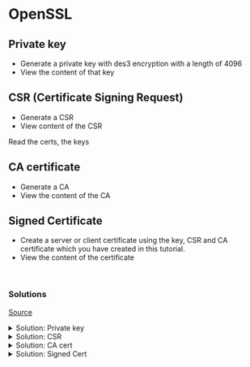 # OpenSSL

## Private key

* Generate a private key with des3 encryption with a length of 4096
* View the content of that key

## CSR (Certificate Signing Request)

* Generate a CSR
* View content of the CSR

Read the certs, the keys

##  CA certificate

* Generate a CA
* View the content of the CA


## Signed Certificate

* Create a server or client certificate using the key, CSR and CA certificate which you have created in this tutorial.
* View the content of the certificate

<br>

### Solutions

[Source](https://www.golinuxcloud.com/openssl-view-certificate/)

<details><summary>Solution: Private key</summary>

```shell
# Generate private key
openssl genrsa -des3 -out ca.key 4096

# View content
openssl rsa -noout -text -in ca.key
```

</details>

<details><summary>Solution: CSR</summary>

```shell
# Generate CSR
openssl req -new -key ca.key -out client.csr

# View content
openssl req -noout -text -in client.csr
```

</details>

<details><summary>Solution: CA cert</summary>

```shell
# Generate a CA cert
openssl req -new -x509 -days 365 -key ca.key -out ca.cert.pem

# View content
openssl x509 -noout -text -in ca.cert.pem
```
</details>

<details><summary>Solution: Signed Cert</summary>

```shell
# Generate a signed certificate
~]# openssl x509 -req -days 365 -in client.csr -CA ca.cert.pem -CAkey ca.key -CAcreateserial -out server.crt

# View content
 openssl x509 -noout -text -in server.crt
 ```
</details>
